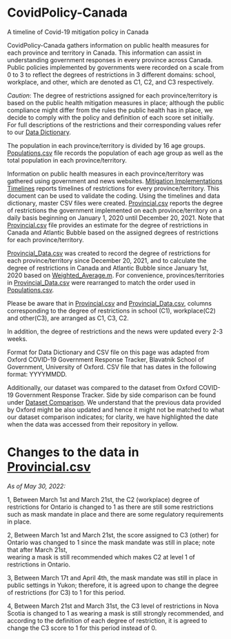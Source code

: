 # CovidPolicy-Canada
A timeline of Covid-19 mitigation policy in Canada

CovidPolicy-Canada gathers information on public health measures for each province and territory in Canada. This information can assist in understanding government responses in every province across Canada. Public policies implemented by governments were recorded on a scale from 0 to 3 to reflect the degrees of restrictions in 3 different domains: school, workplace, and other, which are denoted as C1, C2, and C3 respectively. 

$Caution$: The degree of restrictions assigned for each province/territory is based on the public health mitigation measures in place; although the public compliance might differ from the rules the public health has in place, we decide to comply with the policy and definition of each score set initially. For full descriptions of the restrictions and their corresponding values refer to our [Data Dictionary](https://github.com/ddick8/CovidPolicy-Canada/blob/main/Data%20Dictionary.md). 

The population in each province/territory is divided by 16 age groups. [Populations.csv](https://github.com/ddick8/CovidPolicy-Canada/blob/main/Data%20Archive/Populations.csv) file records the population of each age group as well as the total population in each province/territory.

Information on public health measures in each province/territory was gathered using government and news websites. [Mitigation Implementations Timelines](https://github.com/ddick8/CovidPolicy-Canada/blob/main/Data%20Archive/Mitigation%20implementations%20timelines.xlsx) reports timelines of restrictions for every province/territory. This document can be used to validate the coding. Using the timelines and data dictionary, master CSV files were created. [Provincial.csv](https://github.com/ddick8/CovidPolicy-Canada/blob/main/Data/Provincial.csv) reports the degree of restrictions the government implemented on each province/territory on a daily basis beginning on January 1, 2020 until December 20, 2021. Note that [Provincial.csv](https://github.com/ddick8/CovidPolicy-Canada/blob/main/Data/Provincial.csv) file provides an estimate for the degree of restrictions in Canada and Atlantic Bubble based on the assigned degrees of restrictions for each province/territory. 

[Provincial_Data.csv](https://github.com/ddick8/CovidPolicy-Canada/blob/main/Data/Provincial_Data.csv) was created to record the degree of restrictions for each province/territory since December 20, 2021, and to calculate the degree of restrictions in Canada and Atlantic Bubble since January 1st, 2020 based on [Weighted_Average.m](https://github.com/ddick8/CovidPolicy-Canada/blob/main/Code/Weighted_Average.m). For convenience, provinces/territories in [Provincial_Data.csv](https://github.com/ddick8/CovidPolicy-Canada/blob/main/Data/Provincial_Data.csv) were rearranged to match the order used in [Populations.csv](https://github.com/ddick8/CovidPolicy-Canada/blob/main/Data%20Archive/Populations.csv).

Please be aware that in [Provincial.csv](https://github.com/ddick8/CovidPolicy-Canada/blob/main/Data/Provincial.csv) and [Provincial_Data.csv](https://github.com/ddick8/CovidPolicy-Canada/blob/main/Data/Provincial_Data.csv), columns corresponding to the degree of restrictions in school (C1), workplace(C2) and other(C3), are arranged as C1, C3, C2. 

In addition, the degree of restrictions and the news were updated every 2-3 weeks. 

Format for Data Dictionary and CSV file on this page was adapted from Oxford COVID-19 Government Response Tracker, Blavatnik School of Government, University of Oxford. CSV file that has dates in the following format: YYYYMMDD. 

Additionally, our dataset was compared to the dataset from Oxford COVID-19 Government Response Tracker. Side by side comparison can be found under [Dataset Comparison](https://github.com/ddick8/CovidPolicy-Canada/blob/main/Data%20Archive/Dataset%20comparison-new.xls). We understand that the previous data provided by Oxford might be also updated and hence it might not be matched to what our dataset comparison indicates; for clarity, we have highlighted the date when the data was accessed from their repository in yellow.



# Changes to the data in [Provincial.csv](https://github.com/ddick8/CovidPolicy-Canada/blob/main/Data/Provincial.csv)


*As of May 30, 2022:*


1, Between March 1st and March 21st, the C2 (workplace) degree of restrictions for Ontario is changed to 1 as there are still some restrictions such as mask mandate in place and there are some regulatory requirements in place. 

2, Between March 1st and March 21st, the score assigned to C3 (other) for Ontario was 
changed to 1 since the mask mandate was still in place; note that after March 21st,  
wearing a mask is still recommended which makes C2 at level 1 of restrictions in Ontario. 

3, Between March 17t and April 4th, the mask mandate was still in place in public settings in Yukon; therefore, it is agreed upon to change the degree of restrictions (for C3) to 1 for this period. 

4, Between March 21st and March 31st, the C3 level of restrictions in Nova Scotia is changed to 1 as wearing a mask is still strongly recommended, and according to the definition of each degree of restriction, it is agreed to change the C3 score to 1 for this period instead of 0. 

